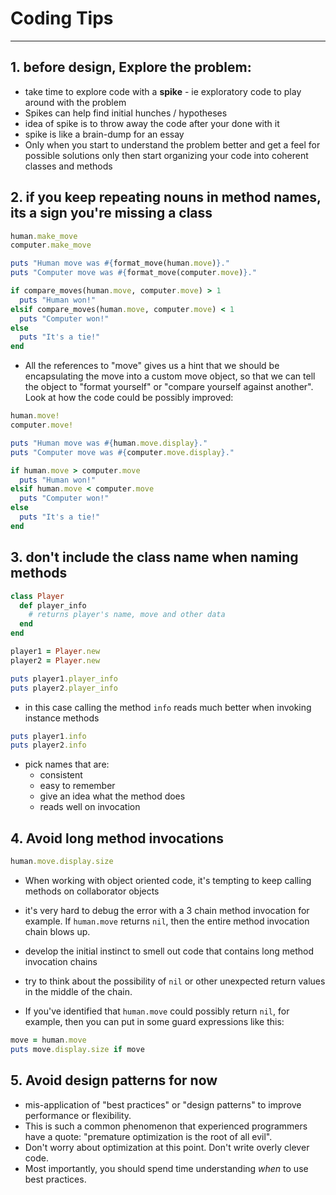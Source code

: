 # Coding Tips

---

## 1. before design, Explore the problem:

- take time to explore code with a **spike** - ie exploratory code to play around with the problem
- Spikes can help find initial hunches / hypotheses
- idea of spike is to throw away the code after your done with it
- spike is like a brain-dump for an essay
- Only when you start to understand the problem better and get a feel for possible solutions only then start organizing your code into coherent classes and methods

## 2. if you keep repeating nouns in method names, its a sign you're missing a class

```ruby
human.make_move
computer.make_move

puts "Human move was #{format_move(human.move)}."
puts "Computer move was #{format_move(computer.move)}."

if compare_moves(human.move, computer.move) > 1
  puts "Human won!"
elsif compare_moves(human.move, computer.move) < 1
  puts "Computer won!"
else
  puts "It's a tie!"
end
```

- All the references to "move" gives us a hint that we should be encapsulating the move into a custom move object, so that we can tell the object to "format yourself" or "compare yourself against another". Look at how the code could be possibly improved:

```ruby
human.move!
computer.move!

puts "Human move was #{human.move.display}."
puts "Computer move was #{computer.move.display}."

if human.move > computer.move
  puts "Human won!"
elsif human.move < computer.move
  puts "Computer won!"
else
  puts "It's a tie!"
end
```

## 3. don't include the class name when naming methods

```ruby
class Player
  def player_info
    # returns player's name, move and other data
  end
end

player1 = Player.new
player2 = Player.new

puts player1.player_info
puts player2.player_info
```

- in this case calling the method `info` reads much better when invoking instance methods

```ruby
puts player1.info
puts player2.info
```

- pick names that are:
  - consistent
  - easy to remember
  - give an idea what the method does
  - reads well on invocation

## 4. Avoid long method invocations

```ruby
human.move.display.size
```

- When working with object oriented code, it's tempting to keep calling methods on collaborator objects

- it's very hard to debug the error with a 3 chain method invocation for example. If `human.move` returns `nil`, then the entire method invocation chain blows up. 

-  develop the initial instinct to smell out code that contains long method invocation chains

- try to think about the possibility of `nil` or other unexpected return values in the middle of the chain.

-  If you've identified that `human.move` could possibly return `nil`, for example, then you can put in some guard expressions like this:

  ```ruby
  move = human.move
  puts move.display.size if move
  ```

## 5. Avoid design patterns for now

- mis-application of "best practices" or "design patterns" to improve performance or flexibility. 
- This is such a common phenomenon that experienced programmers have a quote: "premature optimization is the root of all evil".
- Don't worry about optimization at this point. Don't write overly clever code.
- Most importantly, you should spend time understanding *when* to use best practices.